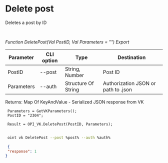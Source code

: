 ﻿---
sidebar_position: 3
---

# Delete post
 Deletes a post by ID




<br/>


*Function DeletePost(Val PostID, Val Parameters = "") Export*

 | Parameter | CLI option | Type | Destination |
 |-|-|-|-|
 | PostID | --post | String, Number | Post ID |
 | Parameters | --auth | Structure Of String | Authorization JSON or path to .json |

 
 Returns: Map Of KeyAndValue - Serialized JSON response from VK


```bsl title="Code example"
 Parameters = GetVKParameters();
 PostID = "2304";
 
 Result = OPI_VK.DeletePost(PostID, Parameters);
```
	


```sh title="CLI command example"
 
 oint vk DeletePost --post %post% --auth %auth%

```

```json title="Result"
 {
 "response": 1
}
```
